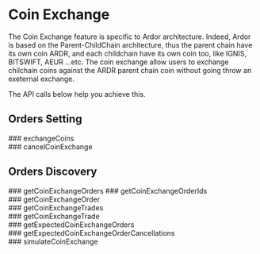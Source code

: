 # Coin Exchange

The Coin Exchange feature is specific to Ardor architecture. 
Indeed, Ardor is based on the Parent-ChildChain architecture, thus the parent chain have its own coin ARDR, and each childchain have its own coin too, like IGNIS, BITSWIFT, AEUR ...etc. The coin exchange allow users to exchange chilchain coins against the ARDR parent chain coin without going throw an   exeternal exchange.

The API calls below help you achieve this.

## Orders Setting
### exchangeCoins    
### cancelCoinExchange

## Orders Discovery
### getCoinExchangeOrders
### getCoinExchangeOrderIds    
### getCoinExchangeOrder    
### getCoinExchangeTrades    
### getCoinExchangeTrade    
### getExpectedCoinExchangeOrders    
### getExpectedCoinExchangeOrderCancellations    
### simulateCoinExchange